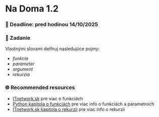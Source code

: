 # Na Doma 1.2

### 📆 Deadline: pred hodinou 14/10/2025

### 🎯 Zadanie

Vlastnými slovami deifnuj nasledujúce pojmy:
- _funkcia_
- _parameter_
- _argument_
- _rekurzia_

### 🌐 Recommended resources
- [ITnetwork.sk](https://www.itnetwork.sk/python/zaklady/python-tutorial-funkcie-a-vynimky) pre viac o funkciách
- [Python kapitola o funkciách](https://python2016-sphinx.readthedocs.io/sk/latest/20.html) pre viac info o funkciách a parametroch
- [ITnetwork.sk kapitola o rekurzii](https://www.itnetwork.sk/navrh/algoritmy/algoritmy-rekurzie/uvod-do-rekurzie) pre viac info o rekurzii
